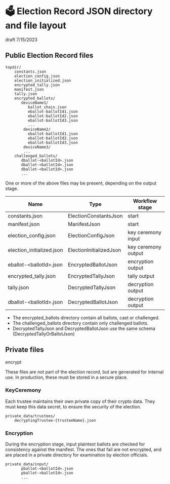 # 🗳 Election Record JSON directory and file layout

draft 7/15/2023

## Public Election Record files

````
topdir/
    constants.json
    election_config.json
    election_initialized.json
    encrypted_tally.json
    manifest.json
    tally.json
    encrypted_ballots/
       deviceName1/
          ballot_chain.json
          eballot-ballotId1.json
          eballot-ballotId2.json
          eballot-ballotId3.json
          ...
        deviceName2/
          eballot-ballotId1.json
          eballot-ballotId2.json
          eballot-ballotId3.json
        deviceName3/
        ...
    challenged_ballots/
       dballot-<ballotId>.json
       dballot-<ballotId>.json
       dballot-<ballotId>.json
       ...
````    

One or more of the above files may be present, depending on the output stage.


| Name                      | Type                    | Workflow stage      |
|---------------------------|-------------------------|---------------------|
| constants.json            | ElectionConstantsJson   | start               |
| manifest.json             | ManifestJson            | start               |
| election_config.json      | ElectionConfigJson      | key ceremony input  |
| election_initialized.json | ElectionInitializedJson | key ceremony output |
| eballot-\<ballotId>.json  | EncryptedBallotJson     | encryption output   |
| encrypted_tally.json      | EncryptedTallyJson      | tally output        |
| tally.json                | DecryptedTallyJson      | decryption output   |
| dballot-\<ballotId>.json  | DecryptedBallotJson     | decryption output   |

* The encrypted_ballots directory contain all ballots, cast or challenged.
* The challenged_ballots directory contain only challenged ballots.
* DecryptedTallyJson and DecryptedBallotJson use the same schema (DecryptedTallyOrBallotJson)

## Private files
encrypt

These files are not part of the election record, but are generated for internal use.
In production, these must be stored in a secure place.

### KeyCeremony

Each trustee maintains their own private copy of their crypto data. They must keep this data secret, to ensure the
security of the election.

````
private_data/trustees/
    decryptingTrustee-{trusteeName}.json
````    

### Encryption

During the encryption stage, input plaintext ballots are checked for consistency against the manifest. 
The ones that fail are not encrypted, and are placed in a private directory for examination by election officials.

````
private_data/input/
       pballot-<ballotId>.json
       pballot-<ballotId>.json
       ...
````    
